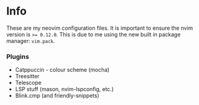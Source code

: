 # Info

These are my neovim configuration files. It is important to ensure the nvim version is `>= 0.12.0`. This is due to me using the new built in package manager: `vim.pack`. 

### Plugins

* Catppuccin - colour scheme (mocha)
* Treesitter
* Telescope
* LSP stuff (mason, nvim-lspconfig, etc.)
* Blink.cmp (and friendly-snippets)

